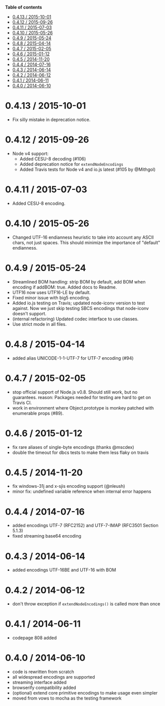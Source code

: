 <!-- START doctoc generated TOC please keep comment here to allow auto update -->
<!-- DON'T EDIT THIS SECTION, INSTEAD RE-RUN doctoc TO UPDATE -->
**Table of contents**

- [0.4.13 / 2015-10-01](#0413--2015-10-01)
- [0.4.12 / 2015-09-26](#0412--2015-09-26)
- [0.4.11 / 2015-07-03](#0411--2015-07-03)
- [0.4.10 / 2015-05-26](#0410--2015-05-26)
- [0.4.9 / 2015-05-24](#049--2015-05-24)
- [0.4.8 / 2015-04-14](#048--2015-04-14)
- [0.4.7 / 2015-02-05](#047--2015-02-05)
- [0.4.6 / 2015-01-12](#046--2015-01-12)
- [0.4.5 / 2014-11-20](#045--2014-11-20)
- [0.4.4 / 2014-07-16](#044--2014-07-16)
- [0.4.3 / 2014-06-14](#043--2014-06-14)
- [0.4.2 / 2014-06-12](#042--2014-06-12)
- [0.4.1 / 2014-06-11](#041--2014-06-11)
- [0.4.0 / 2014-06-10](#040--2014-06-10)

<!-- END doctoc generated TOC please keep comment here to allow auto update -->


# 0.4.13 / 2015-10-01

 * Fix silly mistake in deprecation notice.


# 0.4.12 / 2015-09-26

 * Node v4 support:
   * Added CESU-8 decoding (#106)
   * Added deprecation notice for `extendNodeEncodings`
   * Added Travis tests for Node v4 and io.js latest (#105 by @Mithgol)


# 0.4.11 / 2015-07-03

 * Added CESU-8 encoding.


# 0.4.10 / 2015-05-26

 * Changed UTF-16 endianness heuristic to take into account any ASCII chars, not
   just spaces. This should minimize the importance of "default" endianness.


# 0.4.9 / 2015-05-24

 * Streamlined BOM handling: strip BOM by default, add BOM when encoding if 
   addBOM: true. Added docs to Readme.
 * UTF16 now uses UTF16-LE by default.
 * Fixed minor issue with big5 encoding.
 * Added io.js testing on Travis; updated node-iconv version to test against.
   Now we just skip testing SBCS encodings that node-iconv doesn't support.
 * (internal refactoring) Updated codec interface to use classes.
 * Use strict mode in all files.


# 0.4.8 / 2015-04-14
 
 * added alias UNICODE-1-1-UTF-7 for UTF-7 encoding (#94)


# 0.4.7 / 2015-02-05

 * stop official support of Node.js v0.8. Should still work, but no guarantees.
   reason: Packages needed for testing are hard to get on Travis CI.
 * work in environment where Object.prototype is monkey patched with enumerable 
   props (#89).


# 0.4.6 / 2015-01-12
 
 * fix rare aliases of single-byte encodings (thanks @mscdex)
 * double the timeout for dbcs tests to make them less flaky on travis


# 0.4.5 / 2014-11-20

 * fix windows-31j and x-sjis encoding support (@nleush)
 * minor fix: undefined variable reference when internal error happens


# 0.4.4 / 2014-07-16

 * added encodings UTF-7 (RFC2152) and UTF-7-IMAP (RFC3501 Section 5.1.3)
 * fixed streaming base64 encoding


# 0.4.3 / 2014-06-14

 * added encodings UTF-16BE and UTF-16 with BOM


# 0.4.2 / 2014-06-12

 * don't throw exception if `extendNodeEncodings()` is called more than once


# 0.4.1 / 2014-06-11

 * codepage 808 added


# 0.4.0 / 2014-06-10

 * code is rewritten from scratch
 * all widespread encodings are supported
 * streaming interface added
 * browserify compatibility added
 * (optional) extend core primitive encodings to make usage even simpler
 * moved from vows to mocha as the testing framework


